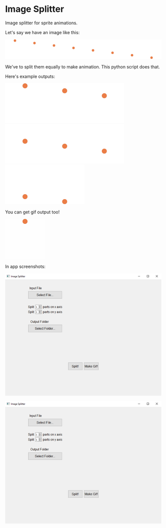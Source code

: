 # Image Splitter
Image splitter for sprite animations.

Let's say we have an image like this:

![Example Sprites](https://github.com/DolphyWind/Image-Splitter/blob/master/Example_Images/example-input.png?raw=true)

We've to split them equally to make animation.
This python script does that.

Here's example outputs:

![Circle 0](https://github.com/DolphyWind/Image-Splitter/blob/master/Example_Images/Circle-0.png?raw=true)![Circle 1](https://github.com/DolphyWind/Image-Splitter/blob/master/Example_Images/Circle-1.png?raw=true)![Circle 2](https://github.com/DolphyWind/Image-Splitter/blob/master/Example_Images/Circle-2.png?raw=true)![Circle 3](https://github.com/DolphyWind/Image-Splitter/blob/master/Example_Images/Circle-3.png?raw=true)![Circle 4](https://github.com/DolphyWind/Image-Splitter/blob/master/Example_Images/Circle-4.png?raw=true)![Circle 5](https://github.com/DolphyWind/Image-Splitter/blob/master/Example_Images/Circle-5.png?raw=true)![Circle 6](https://github.com/DolphyWind/Image-Splitter/blob/master/Example_Images/Circle-6.png?raw=true)![Circle 7](https://github.com/DolphyWind/Image-Splitter/blob/master/Example_Images/Circle-7.png?raw=true)

You can get gif output too!

![Circle Gif](https://github.com/DolphyWind/Image-Splitter/blob/master/Example_Images/Circle.gif?raw=true)

In app screenshots:

![Screenshot 1](https://github.com/DolphyWind/Image-Splitter/blob/master/Example_Images/screenshot-1.png?raw=true)

![Screenshot 2](https://github.com/DolphyWind/Image-Splitter/blob/master/Example_Images/screenshot-2.png?raw=true)
